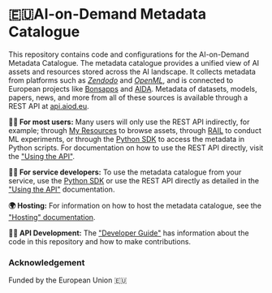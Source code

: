 # 🇪🇺AI-on-Demand Metadata Catalogue

This repository contains code and configurations for the AI-on-Demand Metadata Catalogue.
The metadata catalogue provides a unified view of AI assets and resources stored across the AI landscape.
It collects metadata from platforms such as [_Zendodo_](https://zenodo.org) and [_OpenML_](https://openml.org),
and is connected to European projects like [Bonsapps](https://bonsapps.eu) and [AIDA](https://www.i-aida.org).
Metadata of datasets, models, papers, news, and more from all of these sources is available through a REST API at [api.aiod.eu](https://api.aiod.eu/).

**🧑‍🔬 For most users:** 
Many users will only use the REST API indirectly, for example;
through [My Resources](https://github.com/aiondemand/AIOD-marketplace-frontend/) to browse assets,
through [RAIL](https://github.com/aiondemand/aiod-rail) to conduct ML experiments,
or through the [Python SDK](https://github.com/aiondemand/aiondemand) to access the metadata in Python scripts.
For documentation on how to use the REST API directly, visit the ["Using the API"](Using.md).

**🧑‍💻 For service developers:**
To use the metadata catalogue from your service, use the [Python SDK](https://github.com/aiondemand/aiondemand)
or use the REST API directly as detailed in the ["Using the API"](Using.md) documentation.

**🌍 Hosting:** For information on how to host the metadata catalogue, see the ["Hosting" documentation](Hosting.md).

**🧑‍🔧 API Development:** The ["Developer Guide"](developer/index.md) has information about the code in this repository and how to make contributions.

### Acknowledgement
Funded by the European Union 🇪🇺
